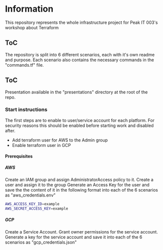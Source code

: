 # Information

This repository represents the whole infrastructure project for Peak IT 003's workshop about Terraform

## ToC

The repository is split into 6 different scenarios, each with it's own readme and purpose.
Each scenario also contains the necessary commands in the "commands.tf" file.

## ToC

Presentation available in the "presentations" directory at the root of the repo.

### Start instructions

The first steps are to enable to user/service account for each platform. For security reasons this should be enabled before starting work and disabled after.

- Add terraform user for AWS to the Admin group
- Enable terraform user in GCP

#### Prerequisites

##### AWS

Create an IAM group and assign AdministratorAccess policy to it.
Create a user and assign it to the group
Generate an Access Key for the user and save the the content of it in the following format into each of the 6 scenarios as "aws_credentials.env"

```bash
AWS_ACCESS_KEY_ID=example
AWS_SECRET_ACCESS_KEY=example
```

##### GCP

Create a Service Account.
Grant owner permissions for the service account.
Generate a key for the service account and save it into each of the 6 scenarios as "gcp_credentials.json"
